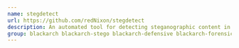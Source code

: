 ```yaml
---
name: stegdetect
url: https://github.com/redNixon/stegdetect
description: An automated tool for detecting steganographic content in images.
group: blackarch blackarch-stego blackarch-defensive blackarch-forensic
---
```

